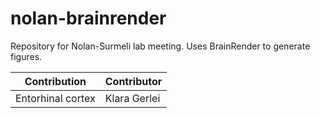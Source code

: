 # nolan-brainrender

Repository for Nolan-Surmeli lab meeting. Uses BrainRender to generate figures.




| Contribution     | Contributor |
| ----------- | ----------- |
| Entorhinal cortex      | Klara Gerlei       |
